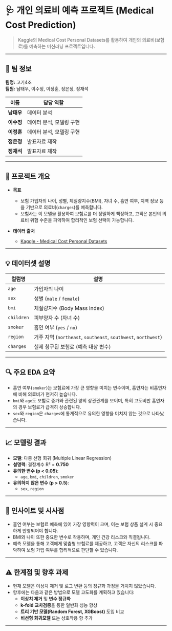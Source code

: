 # 🩺 개인 의료비 예측 프로젝트 (Medical Cost Prediction)

> Kaggle의 Medical Cost Personal Datasets를 활용하여 개인의 의료비(보험료)를 예측하는 머신러닝 프로젝트입니다.

---

## 👥 팀 정보

**팀명:** 고기4조  
**팀원:** 남태우, 이수정, 이정훈, 정은정, 정재석

| 이름   | 담당 역할 |
|--------|-----------|
| **남태우** | 데이터 분석 |
| **이수정** | 데이터 분석, 모델링 구현 |
| **이정훈** | 데이터 분석, 모델링 구현 |
| **정은정** | 발표자료 제작 |
| **정재석** | 발표자료 제작 |

---

## 📌 프로젝트 개요

- **목표**
  - 보험 가입자의 나이, 성별, 체질량지수(BMI), 자녀 수, 흡연 여부, 지역 정보 등을 기반으로 의료비(`charges`)를 예측합니다.
  - 보험사는 이 모델을 활용하여 보험료를 더 정밀하게 책정하고, 고객은 본인의 의료비 위험 수준을 파악하여 합리적인 보험 선택이 가능합니다.

- **데이터 출처**
  - [Kaggle - Medical Cost Personal Datasets](https://www.kaggle.com/datasets/mirichoi0218/insurance)

---

## 💡 데이터셋 설명

| 컬럼명   | 설명 |
|----------|------|
| `age`     | 가입자의 나이 |
| `sex`     | 성별 (`male` / `female`) |
| `bmi`     | 체질량지수 (Body Mass Index) |
| `children` | 피부양자 수 (자녀 수) |
| `smoker`  | 흡연 여부 (`yes` / `no`) |
| `region`  | 거주 지역 (`northeast`, `southeast`, `southwest`, `northwest`) |
| `charges` | 실제 청구된 보험료 (예측 대상 변수) |

---

## 🔍 주요 EDA 요약

- 흡연 여부(`smoker`)는 보험료에 가장 큰 영향을 미치는 변수이며, 흡연자는 비흡연자에 비해 의료비가 현저히 높습니다.
- `bmi`와 `age`도 보험료 증가와 관련된 양의 상관관계를 보이며, 특히 고도비만 흡연자의 경우 보험료가 급격히 상승합니다.
- `sex`와 `region`은 `charges`에 통계적으로 유의한 영향을 미치지 않는 것으로 나타났습니다.

---

## 📈 모델링 결과

- **모델**: 다중 선형 회귀 (Multiple Linear Regression)
- **설명력**: 결정계수 R² = **0.750**
- **유의한 변수 (p < 0.05)**:
  - `age`, `bmi`, `children`, `smoker`
- **유의하지 않은 변수 (p > 0.5)**:
  - `sex`, `region`

---

## 🧠 인사이트 및 시사점

- 흡연 여부는 보험료 예측에 있어 가장 영향력이 크며, 이는 보험 상품 설계 시 중요하게 반영되어야 합니다.
- BMI와 나이 또한 중요한 변수로 작용하며, 개인 건강 리스크와 직결됩니다.
- 예측 모델을 통해 고객에게 맞춤형 보험료를 제공하고, 고객은 자신의 리스크를 파악하여 보험 가입 여부를 합리적으로 판단할 수 있습니다.

---

## ⚠️ 한계점 및 향후 과제

- 현재 모델은 이상치 제거 및 로그 변환 등의 정규화 과정을 거치지 않았습니다.
- 향후에는 다음과 같은 방법으로 모델 고도화를 계획하고 있습니다:
  - **이상치 제거** 및 **변수 정규화**
  - **k-fold 교차검증**을 통한 일반화 성능 향상
  - **트리 기반 모델(Random Forest, XGBoost)** 도입 비교
  - **비선형 회귀모델** 또는 상호작용 항 추가

---